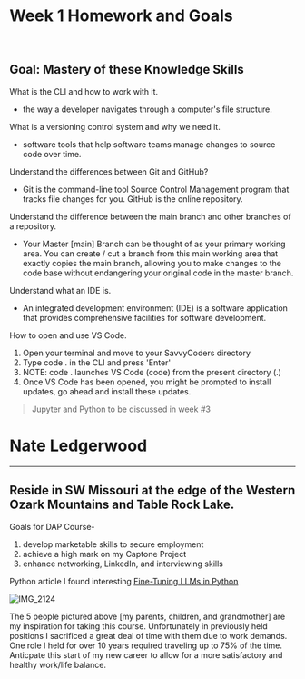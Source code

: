# Week 1 Homework and Goals

<br >

## Goal: Mastery of these Knowledge Skills

What is the CLI and how to work with it.
- the way a developer navigates through a computer's file structure.

What is a versioning control system and why we need it.
- software tools that help software teams manage changes to source code over time.

Understand the differences between Git and GitHub?
- Git is the command-line tool Source Control Management program that tracks file changes for you. GitHub is the online repository.

Understand the difference between the main branch and other branches of a repository.
- Your Master [main] Branch can be thought of as your primary working area.  You can create / cut a branch from this main working area that exactly copies the main branch, allowing you to make changes to the code base without endangering your original code in the master branch.

Understand what an IDE is.
- An integrated development environment (IDE) is a software application that provides comprehensive facilities for software development.

How to open and use VS Code.
1. Open your terminal and move to your SavvyCoders directory
2. Type code . in the CLI and press 'Enter'
3. NOTE: code . launches VS Code (code) from the present directory (.)
4. Once VS Code has been opened, you might be prompted to install updates, go ahead and install these updates.

<!-- Blockquote -->
>Jupyter and Python to be discussed in week #3

<!-- Headings -->
# Nate Ledgerwood
---
## Reside in SW Missouri at the edge of the Western Ozark Mountains and Table Rock Lake.
Goals for DAP Course-
  1) develop marketable skills to secure employment
  2) achieve a high mark on my Captone Project
  3) enhance networking, LinkedIn, and interviewing skills
<!-- Links -->
Python article I found interesting [Fine-Tuning LLMs in Python](https://www.codecademy.com/article/fine-tuning-large-language-models-llms-in-python)
<!-- Images -->
![IMG_2124](https://github.com/user-attachments/assets/eab085df-1cca-43a2-a5e9-38a5a48afc82)

The 5 people pictured above [my parents, children, and grandmother] are my inspiration for taking this course.  Unfortunately in previously held positions I sacrificed a great deal of time with them due to work demands.  One role I held for over 10 years required traveling up to 75% of the time.  Anticpate this start of my new career to allow for a more satisfactory and healthy work/life balance.



    
                         
                         
                        
